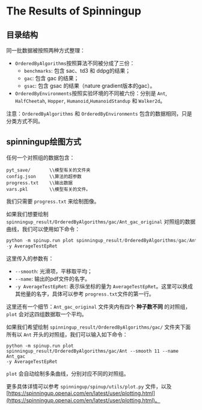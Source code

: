 # The Results of Spinningup

## 目录结构

同一批数据被按照两种方式整理：
- `OrderedByAlgorithms`按照算法不同被分成了三份：
    - `benchmarks`: 包含 sac、td3 和 ddpg的结果；
    - `gac`: 包含 gac 的结果；
    - `gsac`: 包含 gsac 的结果（nature gradient版本的gac）。
- `OrderedByEnvironments`按照实验环境的不同被六份：分别是 `Ant`, `HalfCheetah`, `Hopper`, `Humanoid`,`HumanoidStandup` 和 `Walker2d`。

注意：`OrderedByAlgorithms` 和 `OrderedByEnvironments` 包含的数据相同，只是分类方式不同。

## spinningup绘图方式

任何一个对照组的数据包含：

```
pyt_save/       \\模型有关的文件夹
config.json     \\算法的超参数
progress.txt    \\输出数据
vars.pkl        \\模型有关的文件。
```

我们只需要 `progress.txt` 来绘制图像。

如果我们想要绘制 `spinningup_result/OrderedByAlgorithms/gac/Ant_gac_original` 对照组的数据曲线，我们可以使用如下命令：

```python
python -m spinup.run plot spinningup_result/OrderedByAlgorithms/gac/Ant_gac_original --smooth 11 --name Ant_gac_original
-y AverageTestEpRet
```

这里传入的参数有：
- `--smooth`: 光滑项，平移取平均；
- `--name`: 输出的pdf文件的名字。
- `-y AverageTestEpRet`: 表示纵坐标的量为 `AverageTestEpRet`。这里可以换成其他量的名字，具体可以参考 `progress.txt`文件的第一行。

这里还有一个细节：`Ant_gac_original` 文件夹内有四个 **种子数不同** 的对照组，`plot` 会对这四组数据取一个平均。

如果我们希望绘制 `spinningup_result/OrderedByAlgorithms/gac/` 文件夹下面所有以 `Ant` 开头的对照组，我们可以输入如下命令：

```
python -m spinup.run plot spinningup_result/OrderedByAlgorithms/gac/Ant --smooth 11 --name Ant_gac
-y AverageTestEpRet
```

`plot` 会自动绘制多条曲线，分别对应不同的对照组。

更多具体详情可以参考 `spinningup/spinup/utils/plot.py` 文件，以及 [https://spinningup.openai.com/en/latest/user/plotting.html](https://spinningup.openai.com/en/latest/user/plotting.html)。

